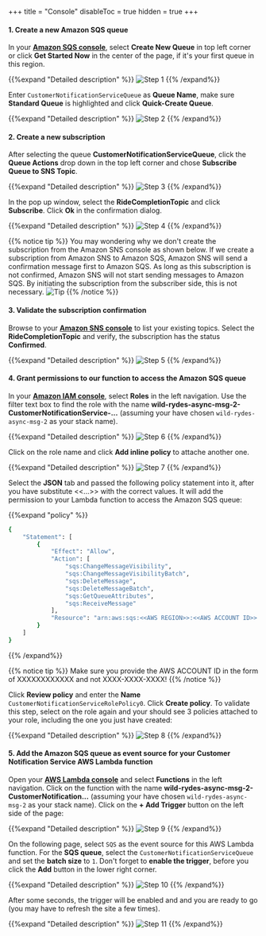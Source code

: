 +++
title = "Console"
disableToc = true
hidden = true
+++

#### 1. Create a new Amazon SQS queue

In your **[Amazon SQS console](https://console.aws.amazon.com/sqs/home?)**, select **Create New Queue** in top left corner or click **Get Started Now** in the center of the page, if it's your first queue in this region.

{{%expand "Detailed description" %}}
![Step 1](step-1-console.png)
{{% /expand%}}

Enter `CustomerNotificationServiceQueue` as **Queue Name**, make sure **Standard Queue** is highlighted and click **Quick-Create Queue**.

{{%expand "Detailed description" %}}
![Step 2](step-2-console.png)
{{% /expand%}}

#### 2. Create a new subscription

After selecting the queue **CustomerNotificationServiceQueue**, click the **Queue Actions** drop down in the top left corner and chose **Subscribe Queue to SNS Topic**.

{{%expand "Detailed description" %}}
![Step 3](step-3-console.png)
{{% /expand%}}

In the pop up window, select the **RideCompletionTopic** and click **Subscribe**. Click **Ok** in the confirmation dialog.

{{%expand "Detailed description" %}}
![Step 4](step-4-console.png)
{{% /expand%}}

{{% notice tip %}}
You may wondering why we don't create the subscription from the Amazon SNS console as shown below. If we create a subscription from Amazon SNS to Amazon SQS, Amazon SNS will send a confirmation message first to Amazon SQS. As long as this subscription is not confirmed, Amazon SNS will not start sending messages to Amazon SQS.
By initiating the subscription from the subscriber side, this is not necessary.
![Tip](tip.png)
{{% /notice %}}

#### 3. Validate the subscription confirmation

Browse to your **[Amazon SNS console](https://console.aws.amazon.com/sns/v3/home?#/topics)** to list your existing topics. Select the **RideCompletionTopic** and verify, the subscription has the status **Confirmed**.

{{%expand "Detailed description" %}}
![Step 5](step-5-console.png)
{{% /expand%}}


#### 4. Grant permissions to our function to access the Amazon SQS queue

In your **[Amazon IAM console](https://console.aws.amazon.com/iam)**, select **Roles** in the left navigation. Use the filter text box to find the role with the name **wild-rydes-async-msg-2-CustomerNotificationService-...** (assuming your have chosen `wild-rydes-async-msg-2` as your stack name).  

{{%expand "Detailed description" %}}
![Step 6](step-6-console.png)
{{% /expand%}}

Click on the role name and click **Add inline policy** to attache another one.

{{%expand "Detailed description" %}}
![Step 7](step-7-console.png)
{{% /expand%}}

Select the **JSON** tab and passed the following policy statement into it, after you have substitute <<...>> with the correct values. It will add the permission to your Lambda function to access the Amazon SQS queue:

{{%expand "policy" %}}
```bash
{
    "Statement": [
        {
            "Effect": "Allow",
            "Action": [
                "sqs:ChangeMessageVisibility",
                "sqs:ChangeMessageVisibilityBatch",
                "sqs:DeleteMessage",
                "sqs:DeleteMessageBatch",
                "sqs:GetQueueAttributes",
                "sqs:ReceiveMessage"
            ],
            "Resource": "arn:aws:sqs:<<AWS REGION>>:<<AWS ACCOUNT ID>>:CustomerNotificationServiceQueue"
        }
    ]
}
```
{{% /expand%}}

{{% notice tip %}}
Make sure you provide the AWS ACCOUNT ID in the form of XXXXXXXXXXXX and not XXXX-XXXX-XXXX!
{{% /notice %}}

Click **Review policy** and enter the **Name** `CustomerNotificationServiceRolePolicy0`. Click **Create policy**. To validate this step, select on the role again and your should see 3 policies attached to your role, including the one you just have created:  

{{%expand "Detailed description" %}}
![Step 8](step-8-console.png)
{{% /expand%}}


#### 5. Add the Amazon SQS queue as event source for your Customer Notification Service AWS Lambda function

Open your **[AWS Lambda console](https://console.aws.amazon.com/lambda/home?#/functions)** and select **Functions** in the left navigation. Click on the function with the name **wild-rydes-async-msg-2-CustomerNotification...** (assuming your have chosen `wild-rydes-async-msg-2` as your stack name). Click on the **+ Add Trigger** button on the left side of the page:

{{%expand "Detailed description" %}}
![Step 9](step-9-console.png)
{{% /expand%}}

On the following page, select `SQS` as the event source for this AWS Lambda function. For the **SQS queue**, select the `CustomerNotificationServiceQueue` and set the **batch size** to `1`. Don't forget to **enable the trigger**, before you click the **Add** button in the lower right corner.

{{%expand "Detailed description" %}}
![Step 10](step-10-console.png)
{{% /expand%}}

After some seconds, the trigger will be enabled and and you are ready to go (you may have to refresh the site a few times).

{{%expand "Detailed description" %}}
![Step 11](step-11-console.png)
{{% /expand%}}
